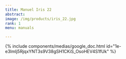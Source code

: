 ```yaml
---
title: Manuel Iris 22
abstract: 
image: /img/products/iris_22.jpg
rank: 1
menu: manuals

---
```



{% include components/medias/google_doc.html id="1e-e3lmIj5RjqxYNT3s9V38gSH1CKiS_OsoHEV4S1fUk" %}

